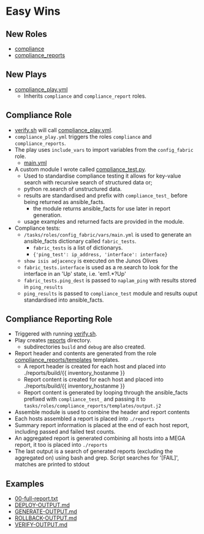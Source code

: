 # Easy Wins

## New Roles
* [compliance](https://github.com/johnsondnz/NetAutSol/tree/master/tasks/roles/compliance)
* [compliance_reports](https://github.com/johnsondnz/NetAutSol/tree/master/tasks/roles/compliance_reports)

## New Plays
* [compliance_play.yml](https://github.com/johnsondnz/NetAutSol/blob/master/tasks/compliance_play.yml)
  * Inherits `compliance` and `compliance_report` roles.

## Compliance Role
* [verify.sh](https://github.com/johnsondnz/NetAutSol/blob/master/verify.sh) will call [compliance_play.yml](https://github.com/johnsondnz/NetAutSol/blob/master/tasks/compliance_play.yml).
* `compliance_play.yml` triggers the roles `compliance` and `compliance_reports`.
* The play uses `include_vars` to import variables from the `config_fabric` role.  
  * [main.yml](https://github.com/johnsondnz/NetAutSol/blob/master/tasks/roles/config_fabric/vars/main.yml)
* A custom module I wrote called [compliance_test.py](https://github.com/johnsondnz/NetAutSol/blob/master/tasks/roles/compliance/library/compliance_test.py).
  * Used to standardise compliance testing it allows for key-value search with recursive search of structured data or;
  * python re.search of unstructured data.
  * results are standardised and prefix with `compliance_test_` before being returned as ansible_facts.
    * the module returns ansible_facts for use later in report generation.
  * usage examples and returned facts are provided in the module.
* Compliance tests:
  * `/tasks/roles/config_fabric/vars/main.yml` is used to generate an ansible_facts dictionary called `fabric_tests`.
    * `fabric_tests` is a list of dictionarys.
    * `{'ping_test': ip_address, 'interface': interface}`
  * `show isis adjacency` is executed on the Junos Olives
  * `fabric_tests.interface` is used as a re.search to look for the interface in an 'Up' state, i.e. 'em1.*?Up'
  * `fabric_tests.ping_dest` is passed to `naplam_ping` with results stored in `ping_results`
  * `ping_results` is passed to `compliance_test` module and results ouput standardised into ansible_facts.

## Compliance Reporting Role
* Triggered with running [verify.sh](https://github.com/johnsondnz/NetAutSol/blob/master/verify.sh).
* Play creates [reports](https://github.com/johnsondnz/NetAutSol/tree/master/reports) directory.
  * subdirectories `build` and `debug` are also created.
* Report header and contents are generated from the role [compliance_reports/templates](https://github.com/johnsondnz/NetAutSol/tree/master/tasks/roles/compliance_reports/templates) templates.
  * A report header is created for each host and placed into ./reports/build/{{ inventory_hostanme }}
  * Report content is created for each host and placed into ./reports/build/{{ inventory_hostanme }}
  * Report content is generated by looping through the ansible_facts prefixed with `compliance_test_` and passing it to `tasks/roles/compliance_reports/templates/output.j2`
* Assemble module is used to combine the header and report contents
* Each hosts assembled a report is placed into `./reports`
* Summary report information is placed at the end of each host report, including passed and failed test counts.
* An aggregated report is generated combining all hosts into a MEGA report, it too is placed into `./reports`
* The last output is a search of generated reports (excluding the aggregated on) using bash and grep.  Script searches for '[FAIL]', matches are printed to stdout

## Examples
- [00-full-report.txt](https://github.com/johnsondnz/NetAutSol/blob/master/examples/00-full-report.txt)
- [DEPLOY-OUTPUT.md](https://github.com/johnsondnz/NetAutSol/blob/master/examples/DEPLOY-OUTPUT.md)
- [GENERATE-OUTPUT.md](https://github.com/johnsondnz/NetAutSol/blob/master/examples/GENERATE-OUTPUT.md)
- [ROLLBACK-OUTPUT.md](https://github.com/johnsondnz/NetAutSol/blob/master/examples/ROLLBACK-OUTPUT.md)
- [VERIFY-OUTPUT.md](https://github.com/johnsondnz/NetAutSol/blob/master/examples/VERIFY-OUTPUT.md)
